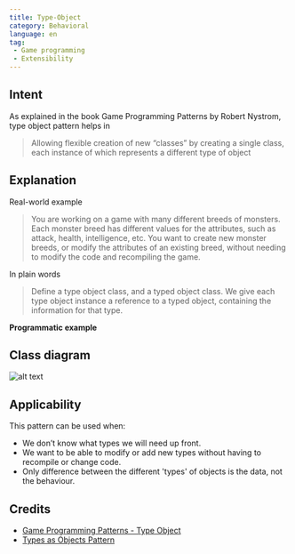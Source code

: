 ```yaml
---
title: Type-Object
category: Behavioral
language: en
tag:
 - Game programming
 - Extensibility
---
```


## Intent
As explained in the book Game Programming Patterns by Robert Nystrom, type object pattern helps in

> Allowing flexible creation of new “classes” by creating a single class, each instance of which represents a different type of object

## Explanation
Real-world example
> You are working on a game with many different breeds of monsters. Each monster breed has different values for the attributes, such as attack, health, intelligence, etc. You want to create new monster breeds, or modify the attributes of an existing breed, without needing to modify the code and recompiling the game.

In plain words
> Define a type object class, and a typed object class. We give each type object instance a reference to a typed object, containing the information for that type.

**Programmatic example**

## Class diagram
![alt text](./etc/typeobjectpattern.urm.png "Type-Object pattern class diagram")

## Applicability
This pattern can be used when:

* We don’t know what types we will need up front.
* We want to be able to modify or add new types without having to recompile or change code.
* Only difference between the different 'types' of objects is the data, not the behaviour.
 
## Credits

* [Game Programming Patterns - Type Object](http://gameprogrammingpatterns.com/type-object.html)
* [Types as Objects Pattern](http://www.cs.sjsu.edu/~pearce/modules/patterns/analysis/top.htm)
